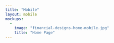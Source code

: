 ```yaml
---
title: "Mobile"
layout: mobile
mockups:
  -
    image: "financial-designs-home-mobile.jpg"
    title: "Home Page"
---
```

